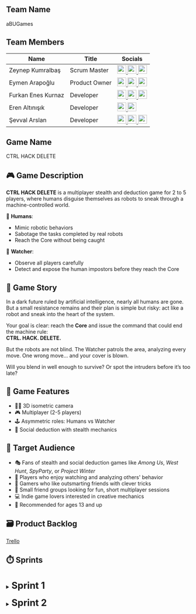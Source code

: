 ## Team Name
aBUGames

## Team Members

| Name               | Title          | Socials                                                                                                                                                                                                                                                                                                                                                                                                                                                                    |
|--------------------|----------------|----------------------------------------------------------------------------------------------------------------------------------------------------------------------------------------------------------------------------------------------------------------------------------------------------------------------------------------------------------------------------------------------------------------------------------------------------------------------------|
| Zeynep Kumralbaş   | Scrum Master   | <a href="https://www.linkedin.com/in/zeynep-kumralbas/"><img src="https://cdn.jsdelivr.net/gh/devicons/devicon/icons/linkedin/linkedin-original.svg" width="24"/>                  <a href="https://github.com/ZeynepKumralbas"><img src="https://cdn.jsdelivr.net/gh/devicons/devicon/icons/github/github-original.svg" width="24"/>       <a href="https://zeynepkumralbas.itch.io/"><img src="https://static.itch.io/images/itchio-textless-black.svg" width="24"/></a> |
| Eymen Arapoğlu     | Product Owner  | <a href="https://www.linkedin.com/in/eymen-arapo%C4%9Flu-3543a8262/"><img src="https://cdn.jsdelivr.net/gh/devicons/devicon/icons/linkedin/linkedin-original.svg" width="24"/>     <a href="https://github.com/Eymen179"><img src="https://cdn.jsdelivr.net/gh/devicons/devicon/icons/github/github-original.svg" width="24"/>              <a href="https://eymen179.itch.io/"><img src="https://static.itch.io/images/itchio-textless-black.svg" width="24"/></a>        |
| Furkan Enes Kurnaz | Developer      | <a href="https://www.linkedin.com/in/furkan-enes-kurnaz-906999236/"><img src="https://cdn.jsdelivr.net/gh/devicons/devicon/icons/linkedin/linkedin-original.svg" width="24"/>      <a href="https://github.com/FurkanEnesKurnaz"><img src="https://cdn.jsdelivr.net/gh/devicons/devicon/icons/github/github-original.svg" width="24"/>      <a href="https://furkankurnaz.itch.io/"><img src="https://static.itch.io/images/itchio-textless-black.svg" width="24"/></a>    |
| Eren Altınışık     | Developer      | <a href="https://www.linkedin.com/in/erenaltinisik/"><img src="https://cdn.jsdelivr.net/gh/devicons/devicon/icons/linkedin/linkedin-original.svg" width="24"/>                     <a href="https://github.com/goldenlight97"><img src="https://cdn.jsdelivr.net/gh/devicons/devicon/icons/github/github-original.svg" width="24"/>                                                                                                                                        |
| Şevval Arslan      | Developer      | <a href="https://www.linkedin.com/in/%C5%9Fevval-arslan-039526256/"><img src="https://cdn.jsdelivr.net/gh/devicons/devicon/icons/linkedin/linkedin-original.svg" width="24"/>      <a href="http://github.com/iamsevval"><img src="https://cdn.jsdelivr.net/gh/devicons/devicon/icons/github/github-original.svg" width="24"/>              <a href="https://sevvalarslan.itch.io"><img src="https://static.itch.io/images/itchio-textless-black.svg" width="24"/></a>     |


## Game Name
CTRL HACK DELETE

## 🎮 Game Description
**CTRL HACK DELETE** is a multiplayer stealth and deduction game  for 2 to 5 players, where humans disguise themselves as robots to sneak through a machine-controlled world.

👤 **Humans**:
- Mimic robotic behaviors
- Sabotage the tasks completed by real robots
- Reach the Core without being caught

🔎 **Watcher**:
- Observe all players carefully
- Detect and expose the human impostors before they reach the Core

## 📖 Game Story
In a dark future ruled by artificial intelligence, nearly all humans are gone.  
But a small resistance remains  and their plan is simple but risky: act like a robot and sneak into the heart of the system.

Your goal is clear: reach the **Core** and issue the command that could end the machine rule:  
**CTRL. HACK. DELETE.**

But the robots are not blind. The Watcher patrols the area, analyzing every move. 
One wrong move... and your cover is blown.

Will you blend in well enough to survive? Or spot the intruders before it’s too late?

## 🧩 Game Features
- 🧍‍♂️ 3D isometric camera  
- 🎮 Multiplayer (2-5 players)
- 🕹️ Asymmetric roles: Humans vs Watcher
- 🧠 Social deduction with stealth mechanics

## 🎯 Target Audience
- 🎭 Fans of stealth and social deduction games like *Among Us*, *West Hunt*, *SpyParty*, or *Project Winter*  
- 👀 Players who enjoy watching and analyzing others' behavior  
- 🧠 Gamers who like outsmarting friends with clever tricks  
- 👥 Small friend groups looking for fun, short multiplayer sessions  
- 💻 Indie game lovers interested in creative mechanics  
- 🔞 Recommended for ages 13 and up

## 🗃️ Product Backlog
[Trello](https://trello.com/invite/b/68582bb91c557a8922e77594/ATTIdcd19b358bfb2d774811755d1cf56501AEFE1FCE/yzta-bootcamp)

## ⏱️ Sprints
<br/>
<details>
  <summary><span style="font-size: 1.8em; font-weight: bold;"><strong> Sprint 1 </strong> </span></summary>
  <br/>

  <span style="font-size: 1.3em; font-weight: bold;"><strong>Sprint Notes:</strong></span>
  <ul>
    <li>The first sprint runs from 21.06.2025 to 06.07.2025.</li>
    <li>The team will spend the first 4 days deciding on the game and its core concept. Once finalized, development tasks will begin.</li>
    <li>WhatsApp is chosen for daily communication, and Slack will be used for meetings.</li>
    <li>Trello is selected as the project management tool.</li>
    <li>The Unity version 2022.3.62f1 is selected for development.</li>
    <li>All project-related documents-such as the GDD, assets, and useful tutorial links-are being collected in a shared drive, which will be made available here at the end of the project.</li>
    <li>Responsibilities, including coding/development and design tasks, are assigned and shared among team members for this sprint.</li>
      <li>
      The goals for this sprint include:
      <ul>
        <li>Finding character and environment assets related to the game concept,</li>
        <li>Setting up the multiplayer system and enabling 2-player control,</li>
        <li>Developing NPCs that move around randomly,</li>
        <li>Designing a basic game scene, and</li>
        <li>Creating the main menu.</li>
      </ul>
    </li>
    <li>
      By the end of the sprint, the team aims to deliver a playable multiplayer prototype, featuring:
      <ul>
        <li>Basic assets,</li>
        <li>A functional main menu, and</li>
        <li>NPCs that wander randomly within the game scene.</li>
      </ul>
    </li>
    <li> Potential risks include slower progress from team members who are currently working or attending job interviews.
    </li>
    <li>
      Project Structure & Planning:
      <ul>
        <li>User personas and user stories are documented alongside the project backlog in Trello.</li>
        <li>Each user story is linked to a user persona; each task is associated with a specific user story.</li>
        <li>All tasks are assigned to one of the three sprints based on development priorities.</li>
      </ul>
    </li>
  </ul>

  <span style="font-size: 1.3em; font-weight: bold;"><strong>Estimated Points to Complete:</strong></span>
    38/164

  <span style="font-size: 1.3em; font-weight: bold;"><strong>Point Completion Logic:</strong></span>
  To estimate the effort required for each task, we adopted the Fibonacci-based point system (1, 2, 3, 5, 8). We chose this approach because it effectively captures the relative complexity and inherent uncertainty of tasks better than strict time-based estimates.
  As a newly formed team working with unfamiliar systems-such as multiplayer networking, NPC behaviors, and synchronized interactions-we anticipate unpredictability in assessing task difficulty. The Fibonacci sequence’s increasing gaps allow us to naturally express this uncertainty by giving larger tasks proportionally greater weight.
  This method also promotes better communication and shared understanding within the team, as it encourages discussion about task scope and complexity rather than exact time predictions, which are often unreliable in our context. By focusing on relative effort instead of absolute hours, we can plan sprints more clearly, balance workloads more effectively, and adapt quickly as our knowledge improves throughout development.
  Overall, Fibonacci estimation aligns well with our team’s experience level and project nature, making it a practical and flexible choice for managing effort estimation.    

  <span style="font-size: 1.3em; font-weight: bold;"><strong>Daily Scrum:</strong></span>
  Daily updates and quick discussions are shared through WhatsApp, and meetings take place on Slack. <a href="https://github.com/ZeynepKumralbas/CtrlHackDelete/tree/main/ProjectManagement/Sprint1/DailyScrum" target="_blank">Sprint 1 Daily Scrum</a>

  <span style="font-size: 1.3em; font-weight: bold;"><strong>Sprint Board Update:</strong></span>
  Task categories on the Trello board are color-coded for clarity:

  <p align="center">
    <img src="https://media.githubusercontent.com/media/ZeynepKumralbas/CtrlHackDelete/main/ProjectManagement/Sprint1/TrelloBoard/ColorLegend.png" alt="Trello Board Color Legend" style="width:50%;"  />
    <br/><em>Figure 1.1: Trello Board Color Legend</em>
  </p>

  <p align="center">
    <img src="https://media.githubusercontent.com/media/ZeynepKumralbas/CtrlHackDelete/main/ProjectManagement/Sprint1/TrelloBoard/TrelloBoardUpdate.png" alt="Trello Board" width="400" />
    <br/><em>Figure 1.2: Trello Board</em>
  </p>

  <br/>
  <span style="font-size: 1.3em; font-weight: bold;"><strong>Game Status Screenshots:</strong></span>
  <br/>
  <br/>
  <p align="center">
    <img src="https://media.githubusercontent.com/media/ZeynepKumralbas/CtrlHackDelete/main/ProjectManagement/Sprint1/GameStatusScreenshots/RobotAsset.png" alt="Robot Asset" width="400" />
    <br/><em>Figure 1.3: Robot Asset</em>
  </p>

  <p align="center">
    <img src="https://media.githubusercontent.com/media/ZeynepKumralbas/CtrlHackDelete/main/ProjectManagement/Sprint1/GameStatusScreenshots/MenuFindRoom.png" alt="Find Room" width="400"/>
    <br/><em>Figure 1.4: Find Room Menu</em>
  </p>

  <p align="center">
    <img src="https://media.githubusercontent.com/media/ZeynepKumralbas/CtrlHackDelete/main/ProjectManagement/Sprint1/GameStatusScreenshots/MenuTeamSelection.png" alt="Team Selection Menu" width="400"/>
    <br/><em>Figure 1.5: Team Selection Menu</em>
  </p>

  <p align="center">
    <img src="https://media.githubusercontent.com/media/ZeynepKumralbas/CtrlHackDelete/main/ProjectManagement/Sprint1/GameStatusScreenshots/GameWith2OnlinePlayers.png" alt="Game Scene with 2 Online Players" width="400"/>
    <br/><em>Figure 1.6: Game Scene with 2 Online Players</em>
  </p>

  <p align="center">
    <img src="https://media.githubusercontent.com/media/ZeynepKumralbas/CtrlHackDelete/main/ProjectManagement/Sprint1/GameStatusScreenshots/NPCsWanderingAround.png" alt="NPCs Wandering Around" width="400"/>
    <br/><em>Figure 1.7: NPCs Wandering Around</em>
  </p>
    
  <br/>
  <span style="font-size: 1.3em; font-weight: bold;"><strong>Sprint Review:</strong></span>
  During Sprint 1, the team aimed to build the foundation of the game by setting up the multiplayer infrastructure, implementing character control, NPC movement, developing the team selection menu, and designing the main menu.
  Most of the planned goals were successfully completed and integrated into a playable prototype. Minor bugs remain, which will be addressed in Sprint 2.
  Due to limited availability of some team members, caused by ongoing work or interview commitments, the team was able to complete 31 out of the estimated 38 points for this sprint, still covering nearly all core objectives.

  <br/>
  <br/>
  <span style="font-size: 1.3em; font-weight: bold;"><strong>Sprint Retrospective:</strong></span>
  During this sprint, the team collaborated effectively and successfully met most of the planned goals. However, two main challenges were identified:
  <ul>
    <li><strong>File Management:</strong> Some difficulties occurred during merge operations due to inconsistent or unclear file naming conventions. A clearer and unified naming strategy will be adopted for future work.</li>
    <li><strong>Time Constraints:</strong> Certain members had limited availability due to professional responsibilities. To address this, one team member has been assigned to support their workload-particularly focusing on UI/design tasks-in the upcoming sprint.</li>
  </ul>
  <p>These insights will help guide improvements in workflow and collaboration throughout the rest of the project.</p>
  </details>


<br/>
<details>
  <summary><span style="font-size: 1.8em; font-weight: bold;"><strong> Sprint 2 </strong> </span></summary>
  <br/>

  <span style="font-size: 1.3em; font-weight: bold;"><strong>Sprint Notes:</strong></span>
  <ul>
    <li>The first sprint runs from 07.07.2025 to 20.07.2025.</li>
    
  </ul>

  <span style="font-size: 1.3em; font-weight: bold;"><strong>Estimated Points to Complete:</strong></span>
    /164

  <span style="font-size: 1.3em; font-weight: bold;"><strong>Point Completion Logic:</strong></span>
  
  <span style="font-size: 1.3em; font-weight: bold;"><strong>Daily Scrum:</strong></span>
  Daily updates and quick discussions are shared through WhatsApp, and meetings take place on Slack. <a href="https://github.com/ZeynepKumralbas/CtrlHackDelete/tree/main/ProjectManagement/Sprint2/DailyScrum" target="_blank">Sprint 2 Daily Scrum</a>

  <span style="font-size: 1.3em; font-weight: bold;"><strong>Sprint Board Update:</strong></span>

  <br/>
  <span style="font-size: 1.3em; font-weight: bold;"><strong>Game Status Screenshots:</strong></span>
  <br/>
     
  <br/>
  <span style="font-size: 1.3em; font-weight: bold;"><strong>Sprint Review:</strong></span>
 
  <br/>
  <br/>
  <span style="font-size: 1.3em; font-weight: bold;"><strong>Sprint Retrospective:</strong></span>
  
</details>

